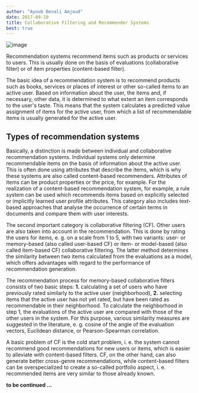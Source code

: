 ```yaml
---
author: "Ayoub Benali Amjoud"
date: 2017-09-10
title: Collaborative Filtering and Recommender Systems
best: true
---
```


![image](/img/brought.jpeg)

Recommendation systems recommend items such as products or services to users. This is usually done on the basis of evaluations (collaborative filter) or of item properties (content-based filter).


The basic idea of a recommendation system is to recommend products such as books, services or places of interest or other so-called items to an active user. Based on information about the user, the items and, if necessary, other data, it is determined to what extent an item corresponds to the user's taste. This means that the system calculates a predicted value assignment of items for the active user, from which a list of recommendable items is usually generated for the active user.

## Types of recommendation systems

Basically, a distinction is made between individual and collaborative recommendation systems. Individual systems only determine recommendable items on the basis of information about the active user. This is often done using attributes that describe the items, which is why these systems are also called content-based recommenders. Attributes of items can be product properties or the price, for example. For the realization of a content-based recommendation system, for example, a rule system can be used which recommends items based on explicitly selected or implicitly learned user profile attributes. This category also includes text-based approaches that analyse the occurrence of certain terms in documents and compare them with user interests.

The second important category is collaborative filtering (CF). Other users are also taken into account in the recommendation. This is done by rating the users for items, e. g. on a scale from 1 to 5, with two variants: user- or memory-based (also called user-based CF) or item- or model-based (also called item-based CF) collaborative filtering. The latter method determines the similarity between two items calculated from the evaluations as a model, which offers advantages with regard to the performance of recommendation generation.

The recommendation process for memory-based collaborative filters consists of two basic steps:
**1.** calculating a set of users who have previously rated similarly to the active user (neighborhood),
**2.** selecting items that the active user has not yet rated, but have been rated as recommendable in their neighborhood.
To calculate the neighborhood in step 1, the evaluations of the active user are compared with those of the other users in the system. For this purpose, various similarity measures are suggested in the literature, e. g. cosine of the angle of the evaluation vectors, Euclidean distance, or Pearson-Spearman correlation.

A basic problem of CF is the cold start problem, i. e. the system cannot recommend good recommendations for new users or items, which is easier to alleviate with content-based filters. CF, on the other hand, can also generate better cross-genre recommendations, while content-based filters can be overspecialized to create a so-called portfolio aspect, i. e. recommended items are very similar to those already known.


**to be continued ...**
